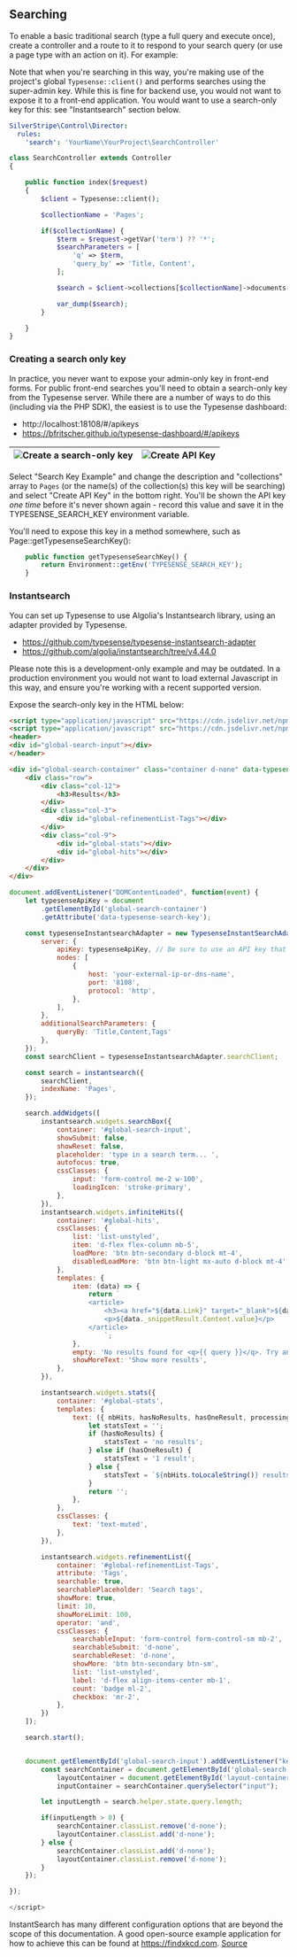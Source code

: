 ## Searching

To enable a basic traditional search (type a full query and execute once), create a controller and a route to it to respond to your search query (or use a page type with an action on it). For example:

Note that when you're searching in this way, you're making use of the project's global `Typesense::client()` and performs searches using the super-admin key.  While this is fine for backend use, you would not want to expose it to a front-end application.  You would want to use a search-only key for this: see "Instantsearch" section below.

```yml
SilverStripe\Control\Director:
  rules:
    'search': 'YourName\YourProject\SearchController'
```

```php
class SearchController extends Controller
{

    public function index($request)
    {
        $client = Typesense::client();

        $collectionName = 'Pages';

        if($collectionName) {
            $term = $request->getVar('term') ?? '*';
            $searchParameters = [
                'q' => $term,
                'query_by' => 'Title, Content',
            ];

            $search = $client->collections[$collectionName]->documents->search($searchParameters);

            var_dump($search);
        }

    }
}
```

### Creating a search only key

In practice, you never want to expose your admin-only key in front-end forms.  For public front-end searches you'll need to obtain a search-only key from the Typesense server.  While there are a number of ways to do this (including via the PHP SDK), the easiest is to use the Typesense dashboard: 

* http://localhost:18108/#/apikeys
* https://bfritscher.github.io/typesense-dashboard/#/apikeys


| ![Create a search-only key](../img/search-only-key.png "Create a search-only key") | ![Create API Key](../img/create-api-key.png "Create API Key")  |
| -------- | ------- |

Select "Search Key Example" and change the description and "collections" array to `Pages` (or the name(s) of the collection(s) this key will be searching) and select "Create API Key" in the bottom right.  You'll be shown the API key _one time_ before it's never shown again - record this value and save it in the TYPESENSE_SEARCH_KEY environment variable.

You'll need to expose this key in a method somewhere, such as Page::getTypesenseSearchKey():

```php
    public function getTypesenseSearchKey() {
        return Environment::getEnv('TYPESENSE_SEARCH_KEY');
    }
```

### Instantsearch

You can set up Typesense to use Algolia's Instantsearch library, using an adapter provided by Typesense. 

* https://github.com/typesense/typesense-instantsearch-adapter
* https://github.com/algolia/instantsearch/tree/v4.44.0

Please note this is a development-only example and may be outdated. In a production environment you would not want to load external Javascript in this way, and ensure you're working with a recent supported version.

Expose the search-only key in the HTML below:

```html
<script type="application/javascript" src="https://cdn.jsdelivr.net/npm/instantsearch.js@4.44.0"></script>
<script type="application/javascript" src="https://cdn.jsdelivr.net/npm/typesense-instantsearch-adapter@2/dist/typesense-instantsearch-adapter.min.js"></script>
<header>
<div id="global-search-input"></div>
</header>

<div id="global-search-container" class="container d-none" data-typesense-search-key="$TypesenseSearchKey">
    <div class="row">
        <div class="col-12">
            <h3>Results</h3>
        </div>
        <div class="col-3">
            <div id="global-refinementList-Tags"></div>
        </div>
        <div class="col-9">
            <div id="global-stats"></div>
            <div id="global-hits"></div>
        </div>
    </div>
</div>
```

```js
document.addEventListener("DOMContentLoaded", function(event) {
    let typesenseApiKey = document
        .getElementById('global-search-container')
        .getAttribute('data-typesense-search-key');

    const typesenseInstantsearchAdapter = new TypesenseInstantSearchAdapter({
        server: {
            apiKey: typesenseApiKey, // Be sure to use an API key that only allows searches, in production
            nodes: [
                {
                    host: 'your-external-ip-or-dns-name',
                    port: '8108',
                    protocol: 'http',
                },
            ],
        },
        additionalSearchParameters: {
            queryBy: 'Title,Content,Tags'
        },
    });
    const searchClient = typesenseInstantsearchAdapter.searchClient;

    const search = instantsearch({
        searchClient,
        indexName: 'Pages',
    });

    search.addWidgets([
        instantsearch.widgets.searchBox({
            container: '#global-search-input',
            showSubmit: false,
            showReset: false,
            placeholder: 'type in a search term... ',
            autofocus: true,
            cssClasses: {
                input: 'form-control me-2 w-100',
                loadingIcon: 'stroke-primary',
            },
        }),
        instantsearch.widgets.infiniteHits({
            container: '#global-hits',
            cssClasses: {
                list: 'list-unstyled',
                item: 'd-flex flex-column mb-5',
                loadMore: 'btn btn-secondary d-block mt-4',
                disabledLoadMore: 'btn btn-light mx-auto d-block mt-4',
            },
            templates: {
                item: (data) => {
                    return `
                    <article>
                        <h3><a href="${data.Link}" target="_blank">${data.Title}</a></h3>
                        <p>${data._snippetResult.Content.value}</p>
                    </article>
                        `;
                },
                empty: 'No results found for <q>{{ query }}</q>. Try another search term.',
                showMoreText: 'Show more results',
            },
        }),

        instantsearch.widgets.stats({
            container: '#global-stats',
            templates: {
                text: ({ nbHits, hasNoResults, hasOneResult, processingTimeMS }) => {
                    let statsText = '';
                    if (hasNoResults) {
                        statsText = 'no results';
                    } else if (hasOneResult) {
                        statsText = '1 result';
                    } else {
                        statsText = `${nbHits.toLocaleString()} results`;
                    }
                    return '';
                },
            },
            cssClasses: {
                text: 'text-muted',
            },
        }),

        instantsearch.widgets.refinementList({
            container: '#global-refinementList-Tags',
            attribute: 'Tags',
            searchable: true,
            searchablePlaceholder: 'Search tags',
            showMore: true,
            limit: 10,
            showMoreLimit: 100,
            operator: 'and',
            cssClasses: {
                searchableInput: 'form-control form-control-sm mb-2',
                searchableSubmit: 'd-none',
                searchableReset: 'd-none',
                showMore: 'btn btn-secondary btn-sm',
                list: 'list-unstyled',
                label: 'd-flex align-items-center mb-1',
                count: 'badge ml-2',
                checkbox: 'mr-2',
            },
        })
    ]);

    search.start();


    document.getElementById('global-search-input').addEventListener("keyup", (event) => {
        const searchContainer = document.getElementById('global-search-container'),
            layoutContainer = document.getElementById('layout-container'),
            inputContainer = searchContainer.querySelector("input");

        let inputLength = search.helper.state.query.length;

        if(inputLength > 0) {
            searchContainer.classList.remove('d-none');
            layoutContainer.classList.add('d-none');
        } else {
            searchContainer.classList.add('d-none');
            layoutContainer.classList.remove('d-none');
        }
    });

});

</script>
```

InstantSearch has many different configuration options that are beyond the scope of this documentation. A good open-source example application for how to achieve this can be found at https://findxkcd.com. [Source](https://github.com/typesense/showcase-xkcd-search)
